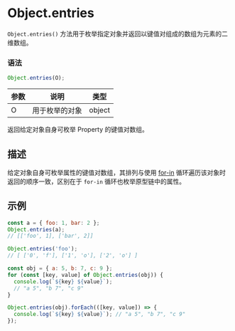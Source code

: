 # Object.entries

`Object.entries()` 方法用于枚举指定对象并返回以键值对组成的数组为元素的二维数组。

### 语法

```js
Object.entries(O);
```

| 参数 | 说明           | 类型   |
| ---- | -------------- | ------ |
| O    | 用于枚举的对象 | object |

返回给定对象自身可枚举 Property 的键值对数组。

## 描述

给定对象自身可枚举属性的键值对数组，其排列与使用 [for-in](../../../basic-concept/statements-and-declarations/iteration-statement/the-for-in-statement.md) 循环遍历该对象时返回的顺序一致，区别在于 `for-in` 循环也枚举原型链中的属性。

## 示例

```js
const a = { foo: 1, bar: 2 };
Object.entries(a);
// [['foo', 1], ['bar', 2]]

Object.entries('foo');
// [ ['0', 'f'], ['1', 'o'], ['2', 'o'] ]

const obj = { a: 5, b: 7, c: 9 };
for (const [key, value] of Object.entries(obj)) {
  console.log(`${key} ${value}`);
  // "a 5", "b 7", "c 9"
}

Object.entries(obj).forEach(([key, value]) => {
  console.log(`${key} ${value}`); // "a 5", "b 7", "c 9"
});
```
